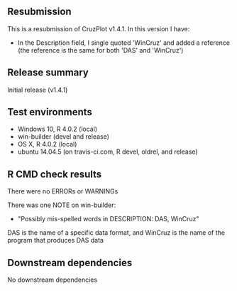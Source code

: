 ## Resubmission
This is a resubmission of CruzPlot v1.4.1. In this version I have:
* In the Description field, I single quoted 'WinCruz' and added a reference (the reference is the same for both 'DAS' and 'WinCruz')

## Release summary
Initial release (v1.4.1)

## Test environments
* Windows 10, R 4.0.2 (local)
* win-builder (devel and release)
* OS X, R 4.0.2 (local)
* ubuntu 14.04.5 (on travis-ci.com, R devel, oldrel, and release)

## R CMD check results
There were no ERRORs or WARNINGs

There was one NOTE on win-builder: 

* "Possibly mis-spelled words in DESCRIPTION: DAS, WinCruz"

DAS is the name of a specific data format, and WinCruz is the name of the program that produces DAS data

## Downstream dependencies
No downstream dependencies
